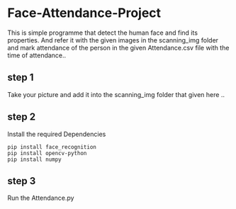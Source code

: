 # Face-Attendance-Project
This is simple programme that detect the human face and find its properties. 
And refer it with the given images in the scanning_img folder and mark attendance of the person in the given
Attendance.csv file with the time of attendance..

## step 1
Take your picture and add it into the scanning_img folder that given here ..

## step 2 
Install the required Dependencies 

~~~
pip install face_recognition
pip install opencv-python
pip install numpy
~~~

## step 3
Run the Attendance.py
